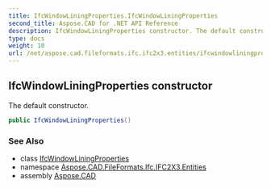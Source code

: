```yaml
---
title: IfcWindowLiningProperties.IfcWindowLiningProperties
second_title: Aspose.CAD for .NET API Reference
description: IfcWindowLiningProperties constructor. The default constructor
type: docs
weight: 10
url: /net/aspose.cad.fileformats.ifc.ifc2x3.entities/ifcwindowliningproperties/ifcwindowliningproperties/
---
```

## IfcWindowLiningProperties constructor

The default constructor.

```csharp
public IfcWindowLiningProperties()
```

### See Also

* class [IfcWindowLiningProperties](../)
* namespace [Aspose.CAD.FileFormats.Ifc.IFC2X3.Entities](../../ifcwindowliningproperties/)
* assembly [Aspose.CAD](../../../)


